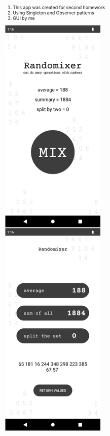 1. This app was created for second homework
2. Using Singleton and Observer patterns
3. GUI by me

<img src="2nd_page.png" width="300">
<img src="1st_page.png" width="300">
